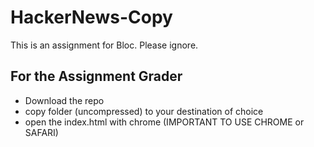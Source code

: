 # HackerNews-Copy

This is an assignment for Bloc. Please ignore.

## For the Assignment Grader
- Download the repo
- copy folder (uncompressed) to your destination of choice
- open the index.html with chrome (IMPORTANT TO USE CHROME or SAFARI)
